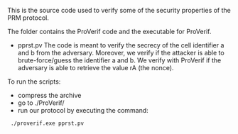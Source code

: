 This is the source code used to verify some of the security properties of the PRM protocol.

The folder contains the ProVerif code and the executable for ProVerif.

- pprst.pv 
The code is meant to verify the secrecy of the cell identifier a and b from the adversary. 
Moreover, we verify if the attacker is able to brute-force/guess the identifier a and b. 
We verify with ProVerif if the adversary is able to retrieve the value rA (the nonce).


To run the scripts:
- compress the archive
- go to ./ProVerif/
- run our protocol by executing the command:
```properties
 ./proverif.exe pprst.pv 
```  


